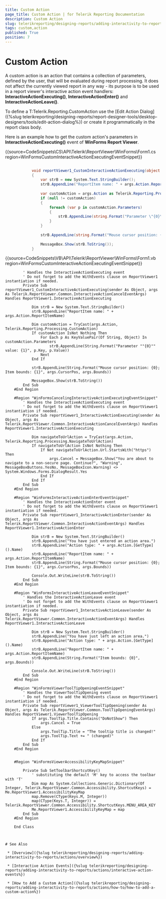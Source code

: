 ```yaml
---
title: Custom Action
page_title: Custom Action | for Telerik Reporting Documentation
description: Custom Action
slug: telerikreporting/designing-reports/adding-interactivity-to-reports/actions/custom-action
tags: custom,action
published: True
position: 7
---
```


# Custom Action



A custom action is an action that contains a collection of parameters, defined by the user, that will be evaluated during report processing.
        It does not affect the currently viewed report in any way - its purpose is to be used in a report viewer's interactive action event handlers:
        __InteractiveActionExecuting()__, __InteractiveActionEnter()__ and __InteractiveActionLeave()__.
      

To define a T:Telerik.Reporting.CustomAction use the [Edit Action Dialog]({%slug telerikreporting/designing-reports/report-designer-tools/desktop-designers/tools/edit-action-dialog%}) or create it programmatically in the report class body.
      

Here is an example how to get the custom action's parameters in __InteractiveActionExecuting()__ event of __WinForms Report Viewer__.
      

{{source=CodeSnippets\CS\API\Telerik\ReportViewer\WinForms\Form1.cs region=WinFormsCustomInteractiveActionExecutingEventSnippet}}
````C#
	
	        void reportViewer1_CustomInteractiveActionExecuting(object sender, Telerik.ReportViewer.Common.InteractiveActionCancelEventArgs args)
	        {
	            var strB = new System.Text.StringBuilder();
	            strB.AppendLine("ReportItem name: " + args.Action.ReportItemName);
	
	            var customAction = args.Action as Telerik.Reporting.Processing.CustomAction;
	            if (null != customAction)
	            {
	                foreach (var p in customAction.Parameters)
	                {
	                    strB.AppendLine(string.Format("Parameter \"{0}\" value: {1}", p.Key, p.Value));
	                }
	            }
	
	            strB.AppendLine(string.Format("Mouse cursor position: {0}; Item bounds: {1}", args.CursorPos, args.Bounds));
	
	            MessageBox.Show(strB.ToString());
	        }
````



{{source=CodeSnippets\VB\API\Telerik\ReportViewer\WinForms\Form1.vb region=WinFormsCustomInteractiveActionExecutingEventSnippet}}
````VB
	    ' Handles the InteractiveActionExecuting event
	    ' Do not forget to add the WithEvents clause on ReportViewer1 instantiation if needed.
	    Private Sub reportViewer1_CustomInteractiveActionExecuting(sender As Object, args As Telerik.ReportViewer.Common.InteractiveActionCancelEventArgs) Handles ReportViewer1.InteractiveActionExecuting
	
	        Dim strB = New System.Text.StringBuilder()
	        strB.AppendLine("ReportItem name: " + args.Action.ReportItemName)
	
	        Dim customAction = TryCast(args.Action, Telerik.Reporting.Processing.CustomAction)
	        If customAction IsNot Nothing Then
	            For Each p As KeyValuePair(Of String, Object) In customAction.Parameters
	                strB.AppendLine(String.Format("Parameter ""{0}"" value: {1}", p.Key, p.Value))
	            Next
	        End If
	
	        strB.AppendLine(String.Format("Mouse cursor position: {0}; Item bounds: {1}", args.CursorPos, args.Bounds))
	
	        MessageBox.Show(strB.ToString())
	    End Sub
	#End Region
	
	#Region "WinFormsCancelingInteractiveActionExecutingEventSnippet"
	    ' Handles the InteractiveActionExecuting event
	    ' Do not forget to add the WithEvents clause on ReportViewer1 instantiation if needed.
	    Private Sub reportViewer1_InteractiveActionExecuting(sender As Object, args As Telerik.ReportViewer.Common.InteractiveActionCancelEventArgs) Handles ReportViewer1.InteractiveActionExecuting
	
	        Dim navigateToUrlAction = TryCast(args.Action, Telerik.Reporting.Processing.NavigateToUrlAction)
	        If navigateToUrlAction IsNot Nothing Then
	            If Not navigateToUrlAction.Url.StartsWith("https") Then
	                args.Cancel = MessageBox.Show("You are about to navigate to a non-secure page. Continue?", "Warning", MessageBoxButtons.YesNo, MessageBoxIcon.Warning) <> System.Windows.Forms.DialogResult.Yes
	            End If
	        End If
	    End Sub
	#End Region
	
	#Region "WinFormsInteractiveActionEnterEventSnippet"
	    ' Handles the InteractiveActionEnter event
	    ' Do not forget to add the WithEvents clause on ReportViewer1 instantiation if needed.
	    Private Sub reportViewer1_InteractiveActionEnter(sender As Object, args As Telerik.ReportViewer.Common.InteractiveActionEventArgs) Handles ReportViewer1.InteractiveActionEnter
	
	        Dim strB = New System.Text.StringBuilder()
	        strB.AppendLine("You have just entered an action area.")
	        strB.AppendLine("Action type: " + args.Action.[GetType]().Name)
	        strB.AppendLine("ReportItem name: " + args.Action.ReportItemName)
	        strB.AppendLine(String.Format("Mouse cursor position: {0}; Item bounds: {1}", args.CursorPos, args.Bounds))
	
	        Console.Out.WriteLine(strB.ToString())
	    End Sub
	#End Region
	
	#Region "WinFormsInteractiveActionLeaveEventSnippet"
	    ' Handles the InteractiveActionLeave event
	    ' Do not forget to add the WithEvents clause on ReportViewer1 instantiation if needed.
	    Private Sub reportViewer1_InteractiveActionLeave(sender As Object, args As Telerik.ReportViewer.Common.InteractiveActionEventArgs) Handles ReportViewer1.InteractiveActionLeave
	
	        Dim strB = New System.Text.StringBuilder()
	        strB.AppendLine("You have just left an action area.")
	        strB.AppendLine("Action type: " + args.Action.[GetType]().Name)
	        strB.AppendLine("ReportItem name: " + args.Action.ReportItemName)
	        strB.AppendLine(String.Format("Item bounds: {0}", args.Bounds))
	
	        Console.Out.WriteLine(strB.ToString())
	    End Sub
	#End Region
	
	#Region "WinFormsViewerToolTipOpeningEventSnippet"
	    ' Handles the ViewerToolTipOpening event
	    ' Do not forget to add the WithEvents clause on ReportViewer1 instantiation if needed.
	    Private Sub reportViewer1_ViewerToolTipOpening(sender As Object, args As Telerik.ReportViewer.Common.ToolTipOpeningEventArgs) Handles ReportViewer1.ViewerToolTipOpening
	        If args.ToolTip.Title.Contains("DoNotShow") Then
	            args.Cancel = True
	        Else
	            args.ToolTip.Title = "The tooltip title is changed!"
	            args.ToolTip.Text += " (changed)"
	        End If
	    End Sub
	#End Region
	
	
	#Region "WinFormsViewerAccessibilityKeyMapSnippet"
	
	    Private Sub SetToolbarShortcutKey()
	        ' substituting the default 'M' key to access the toolbar with 'T'
	        Dim map As System.Collections.Generic.Dictionary(Of Integer, Telerik.ReportViewer.Common.Accessibility.ShortcutKeys) = Me.ReportViewer1.AccessibilityKeyMap
	        map.Remove(CType(Keys.M, Integer))
	        map(CType(Keys.T, Integer)) = Telerik.ReportViewer.Common.Accessibility.ShortcutKeys.MENU_AREA_KEY
	        Me.ReportViewer1.AccessibilityKeyMap = map
	    End Sub
	#End Region
	
	End Class



# See Also

 * [Overview]({%slug telerikreporting/designing-reports/adding-interactivity-to-reports/actions/overview%})

 * [Interactive Action Events]({%slug telerikreporting/designing-reports/adding-interactivity-to-reports/actions/interactive-action-events%})

 * [How to Add a Custom Action]({%slug telerikreporting/designing-reports/adding-interactivity-to-reports/actions/how-to/how-to-add-a-custom-action%})
